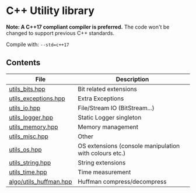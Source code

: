 # C++ Utility library

**Note: A C++17 compliant compiler is preferred.**
The code won't be changed to support previous C++ standards.

Compile with: `--std=c++17`

## Contents

| File                                                       | Description                                            |
| ---------------------------------------------------------- | ------------------------------------------------------ |
| [utils_bits.hpp](utils_lib/utils_bits.hpp)                 | Bit related extensions                                 |
| [utils_exceptions.hpp](utils_lib/utils_exceptions.hpp)     | Extra Exceptions                                       |
| [utils_io.hpp](utils_lib/utils_io.hpp)                     | File/Stream IO (BitStream...)                          |
| [utils_logger.hpp](utils_lib/utils_logger.hpp)             | Static Logger singleton                                |
| [utils_memory.hpp](utils_lib/utils_memory.hpp)             | Memory management                                      |
| [utils_misc.hpp](utils_lib/utils_misc.hpp)                 | Other                                                  |
| [utils_os.hpp](utils_lib/utils_os.hpp)                     | OS extensions (console manipulation with colours etc.) |
| [utils_string.hpp](utils_lib/utils_string.hpp)             | String extensions                                      |
| [utils_time.hpp](utils_lib/utils_time.hpp)                 | Time measurement                                       |
| [algo/utils_huffman.hpp](utils_lib/algo/utils_huffman.hpp) | Huffman compress/decompress                            |
